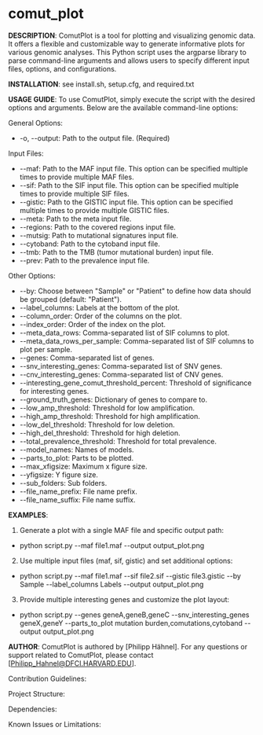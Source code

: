# comut_plot

**DESCRIPTION**:
ComutPlot is a tool for plotting and visualizing genomic data. It offers
a flexible and customizable way to generate informative plots for various
genomic analyses. This Python script uses the argparse library to parse
command-line arguments and allows users to specify different input files, 
options, and configurations.

**INSTALLATION**: 
see install.sh, setup.cfg, and required.txt

**USAGE GUIDE**: 
To use ComutPlot, simply execute the script with the desired options 
and arguments. Below are the available command-line options:

General Options:
- -o, --output: Path to the output file. (Required)

Input Files:
- --maf: Path to the MAF input file. This option can be specified multiple times to provide multiple MAF files.
- --sif: Path to the SIF input file. This option can be specified multiple times to provide multiple SIF files.
- --gistic: Path to the GISTIC input file. This option can be specified multiple times to provide multiple GISTIC files.
- --meta: Path to the meta input file.
- --regions: Path to the covered regions input file.
- --mutsig: Path to mutational signatures input file.
- --cytoband: Path to the cytoband input file.
- --tmb: Path to the TMB (tumor mutational burden) input file.
- --prev: Path to the prevalence input file.

Other Options:
- --by: Choose between "Sample" or "Patient" to define how data should be grouped (default: "Patient").
- --label_columns: Labels at the bottom of the plot.
- --column_order: Order of the columns on the plot.
- --index_order: Order of the index on the plot.
- --meta_data_rows: Comma-separated list of SIF columns to plot.
- --meta_data_rows_per_sample: Comma-separated list of SIF columns to plot per sample.
- --genes: Comma-separated list of genes.
- --snv_interesting_genes: Comma-separated list of SNV genes.
- --cnv_interesting_genes: Comma-separated list of CNV genes.
- --interesting_gene_comut_threshold_percent: Threshold of significance for interesting genes.
- --ground_truth_genes: Dictionary of genes to compare to.
- --low_amp_threshold: Threshold for low amplification.
- --high_amp_threshold: Threshold for high amplification.
- --low_del_threshold: Threshold for low deletion.
- --high_del_threshold: Threshold for high deletion.
- --total_prevalence_threshold: Threshold for total prevalence.
- --model_names: Names of models.
- --parts_to_plot: Parts to be plotted.
- --max_xfigsize: Maximum x figure size.
- --yfigsize: Y figure size.
- --sub_folders: Sub folders.
- --file_name_prefix: File name prefix.
- --file_name_suffix: File name suffix.

**EXAMPLES**:

1. Generate a plot with a single MAF file and specific output path:
- python script.py --maf file1.maf --output output_plot.png

2. Use multiple input files (maf, sif, gistic) and set additional options:
- python script.py --maf file1.maf --sif file2.sif --gistic file3.gistic --by Sample --label_columns Labels --output output_plot.png

3. Provide multiple interesting genes and customize the plot layout:
- python script.py --genes geneA,geneB,geneC --snv_interesting_genes geneX,geneY --parts_to_plot mutation burden,comutations,cytoband --output output_plot.png

**AUTHOR**:
ComutPlot is authored by [Philipp Hähnel].
For any questions or support related to ComutPlot, please contact [Philipp_Hahnel@DFCI.HARVARD.EDU].

Contribution Guidelines:

Project Structure:

Dependencies:

Known Issues or Limitations: